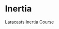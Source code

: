 # Inertia
[Laracasts Inertia Course](https://youtu.be/O-pqsfzgfIA?list=PL3VM-unCzF8jeu0m8pSz6-Q9TwV74AbvW)